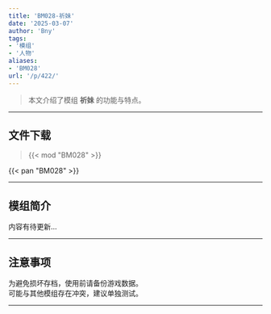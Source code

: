 ```yaml
---
title: 'BM028-祈妹'
date: '2025-03-07'
author: 'Bny'
tags:
- '模组'
- '人物'
aliases:
- 'BM028'
url: '/p/422/'
---
```


> 本文介绍了模组 **祈妹** 的功能与特点。

---

## 文件下载  

> {{< mod "BM028" >}}  

{{< pan "BM028" >}}  

---

## 模组简介

>  
内容有待更新...  

---

## 注意事项

>  
为避免损坏存档，使用前请备份游戏数据。  
可能与其他模组存在冲突，建议单独测试。  

---

